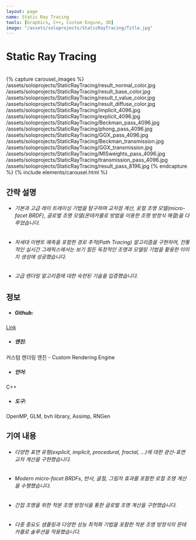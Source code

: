 ```yaml
---
layout: page
name: Static Ray Tracing 
tools: [Graphics, C++, Custom Engine, 3D]
image: "/assets/soloprojects/StaticRayTracing/Title.jpg"
---
```


# Static Ray Tracing 

<br>
{% capture carousel_images %}
/assets/soloprojects/StaticRayTracing/result_normal_color.jpg
/assets/soloprojects/StaticRayTracing/result_base_color.jpg
/assets/soloprojects/StaticRayTracing/result_t_value_color.jpg
/assets/soloprojects/StaticRayTracing/result_diffuse_color.jpg
/assets/soloprojects/StaticRayTracing/implicit_4096.jpg
/assets/soloprojects/StaticRayTracing/explicit_4096.jpg
/assets/soloprojects/StaticRayTracing/Beckman_pass_4096.jpg
/assets/soloprojects/StaticRayTracing/phong_pass_4096.jpg
/assets/soloprojects/StaticRayTracing/GGX_pass_4096.jpg
/assets/soloprojects/StaticRayTracing/Beckman_transmission.jpg
/assets/soloprojects/StaticRayTracing/GGX_transmission.jpg
/assets/soloprojects/StaticRayTracing/MISweights_pass_4096.jpg
/assets/soloprojects/StaticRayTracing/transmission_pass_4096.jpg
/assets/soloprojects/StaticRayTracing/result_pass_8196.jpg
{% endcapture %}
{% include elements/carousel.html %}

## 간략 설명
- ###### 기본과 고급 레이 트레이싱 기법을 탐구하며 교차점 계산, 로컬 조명 모델(micro-facet BRDF), 글로벌 조명 모델(몬테카를로 방법을 이용한 조명 방정식 해결)을 다루었습니다.
- ###### 차세대 이벤트 예측을 포함한 경로 추적(Path Tracing) 알고리즘을 구현하여, 전통적인 실시간 그래픽스에서는 보기 힘든 독창적인 조명과 모델링 기법을 활용한 이미지 생성에 성공했습니다.
- ###### 고급 렌더링 알고리즘에 대한 숙련된 기술을 입증했습니다.


## 정보
- ##### **Github**: 
[Link](https://github.com/JinhyunChoi-DEV/CS500)
- ##### **엔진**: 
커스텀 렌더링 엔진 - Custom Rendering Engine
- ##### **언어**: 
C++
- ##### **도구**:
 OpenMP, GLM, bvh library, Assimp, RNGen


## 기여 내용
 - ######  다양한 표면 유형(explicit, implicit, procedural, fractal, …)에 대한 광선-표면 교차 계산을 구현했습니다.
 - ###### Modern micro-facet BRDFs, 반사, 굴절, 그림자 효과를 포함한 로컬 조명 계산을 수행했습니다.
 - ###### 간접 조명을 위한 적분 조명 방정식을 통한 글로벌 조명 계산을 구현했습니다.
 - ###### 다중 중요도 샘플링과 다양한 성능 최적화 기법을 포함한 적분 조명 방정식의 몬테카를로 솔루션을 적용했습니다.